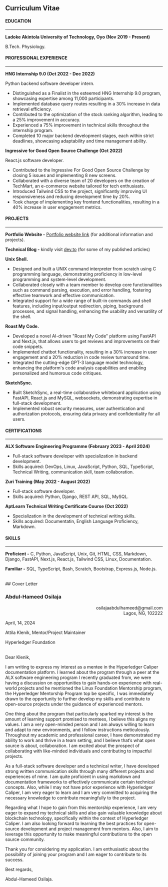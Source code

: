
## Curriculum Vitae
#### EDUCATION
---
**Ladoke Akintola University of Technology, Oyo (Nov 2019 - Present)**

B.Tech. Physiology.


#### PROFESSIONAL EXPERIENCE
---
**HNG Internship 9.0 (Oct 2022 - Dec 2022)**

Python backend software developer intern.

* Distinguished as a Finalist in the esteemed HNG Internship 9.0 program, showcasing expertise among 11,000 participants.
* Implemented database query routes resulting in a 30% increase in data retrieval efficiency.
* Contributed to the optimization of the stock ranking algorithm, leading to a 25% improvement in accuracy.
* Experienced a 75% improvement in technical skills throughout the internship program.
* Completed 10 major backend development stages, each within strict deadlines, showcasing adaptability and time management ability.

**Ingressive for Good Open Source Challenge (Oct 2022)**

React.js software developer.

* Contributed to the Ingressive For Good Open Source Challenge by closing 5 issues and implementing 8 new screens.
* Collaborated with a diverse team of 20 developers on the creation of TechMart, an e-commerce website tailored for tech enthusiasts.
* Introduced Tailwind CSS to the project, significantly improving UI responsiveness and reducing development time by 20%.
* Took charge of implementing key frontend functionalities, resulting in a 40% increase in user engagement metrics.

#### PROJECTS
---
**Portfolio Website -** [Portfolio website link](https://hameed-osilaja.vercel.app) (for additional information and projects).

**Technical Blog -** kindly visit [dev.to](https://dev.to/osilaja78) (for some of my published articles)

**Unix Shell.**

* Designed and built a UNIX command interpreter from scratch using C programming language, demonstrating proficiency in low-level programming and system-level development.
* Collaborated closely with a team member to develop core functionalities such as command parsing, execution, and error handling, fostering effective teamwork and effective communication.
* Integrated support for a wide range of built-in commands and shell features, including input/output redirection, piping, background processes, and signal handling, enhancing the usability and versatility of the shell.

**Roast My Code.**

* Developed a novel AI-driven "Roast My Code" platform using FastAPI and Next.js, that allows users to get reviews and improvements on their code snippets.
* Implemented chatbot functionality, resulting in a 30% increase in user engagement and a 20% reduction in code review turnaround time.
* Integrated the cutting-edge GPT-3 language model technology, enhancing the platform's code analysis capabilities and enabling personalized and humorous code critiques.

**SketchSync.**

* Built SketchSync, a real-time collaborative whiteboard application using FastAPI, React.js and MySQL, websockets, demonstrating expertise in full-stack development.
* Implemented robust security measures, user authentication and authorization protocols, ensuring data privacy and confidentiality for all users.

#### CERTIFICATIONS
---
**ALX Software Engineering Programme (February 2023 - April 2024)**

* Full-stack software developer with specialization in backend development.
* Skills acquired: DevOps, Linux, JavaScript, Python, SQL, TypeScript, Technical Writing, communication skill, team collaboration.

**Zuri Training (May 2022 - August 2022)**
* Full-stack software developer.
* Skills acquired: Python, Django, REST API, SQL, MySQL.

**AptLearn Technical Writing Certificate Course (Oct 2022)**

* Specialization in the development of technical writing skills.
* Skills acquired: Documentatin, English Language Proficiency, Markdown.

#### SKILLS
---
**Proficient -** C, Python, JavaScript, Unix, Git, HTML, CSS, Markdown, Django, FastAPI, Next.js, React.js, Tailwind CSS, Linux, Documentation.

**Familiar -** SQL, TypeScript, Bash, Scratch, Bootstrap, Express.js, Node.js.

<br>
## Cover Letter
<br>

### Abdul-Hameed Osilaja![](data:image/png;base64,iVBORw0KGgoAAAANSUhEUgAAAAEAAAABCAYAAAAfFcSJAAAADUlEQVR4XmP4//8/AwAI/AL+GwXmLwAAAABJRU5ErkJggg==)

<div style="text-align: right">osilajaabdulhameed@gmail.com</div>

<div style="text-align: right">Lagos, NG, 102222</div>

April, 14, 2024

Attila Klenik, Mentor/Project Maintainer

Hyperledger Foundation

<br>
Dear Klenik,

I am writing to express my interest as a mentee in the Hyperledger Caliper documentation platform. I learned about the program through a peer at the ALX software engineering program I recently graduated from, we were having a discussion on opportunities to gain hands-on experience with real-world projects and he mentioned the Linux Foundation Mentorship program, the Hyperledger Mentorship Program top be specific, I was immediately drawn to the opportunity to further develop my skills and contribute to open-source projects under the guidance of experienced mentors.

One thing about the program that particularly sparked my interest is the amount of learning support promised to mentees, I believe this aligns my values. I am a very open-minded person and I am always willing to learn and adapt to new environments, and I follow instructions meticulously. Throughout my academic and professional career, I have demonstrated my ability to work and thrive in a team setting, and I believe that’s what open source is about, collaboration. I am excited about the prospect of collaborating with like-minded individuals and contributing to impactful projects.

As a full-stack software developer and a technical writer, I have developed strong written communication skills through many different projects and experiences of mine. I am quite proficient in using markdown and documentation frameworks to effectively communicate certain technical concepts. Also, while I may not have prior experience with Hyperledger Caliper, I am very eager to learn and I am very committed to acquiring the necessary knowledge to contribute meaningfully to the project.

Regarding what I hope to gain from this mentorship experience, I am very eager to expand my technical skills and also gain valuable knowledge about blockchain technology, specifically within the context of Hyperledger Caliper. I am also looking forward to learning the best practices for open-source development and project management from mentors. Also, I aim to leverage this opportunity to make meaningful contributions to the open source community.

Thank you for considering my application. I am enthusiastic about the possibility of joining your program and I am eager to contribute to its success.

Best regards,

Abdul-Hameed Osilaja.

